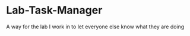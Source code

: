 Lab-Task-Manager
================

A way for the lab I work in to let everyone else know what they are doing
